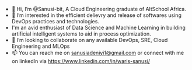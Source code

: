 - 👋 Hi, I’m @Sanusi-bit, A Cloud Engineering graduate of AltSchool Africa.
- 👀 I’m interested in the efficient delievry and release of softwares using DevOps practices and technologies. 
- I'm an avid enthusiast of Data Science and Machine Learning in building artificial intelligent systems to aid in process optimization.
- 💞️ I’m looking to collaborate on any available DevOps, SRE, Cloud Engineering and MLOps 
- 📫 You can reach me on sanusiadeniyi1@gmail.com or connect with me on linkedIn via https://www.linkedin.com/in/waris-sanusi/

<!---
Sanusi-bit/Sanusi-bit is a ✨ special ✨ repository because its `README.md` (this file) appears on your GitHub profile.
You can click the Preview link to take a look at your changes.
--->
